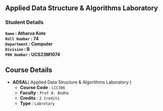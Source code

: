 ## Applied Data Structure & Algorithms Laboratory

### Student Details

**`Name` :  Atharva Kote<br>
`Roll Number` :  74<br>
`Department` :  Computer<br>
`Division` :  B<br>
`PRN Number` :  UCS23M1074<br>**

## Course Details

- **ADSAL**( Applied Data Structure & Algorithms Laboratory )
  - **Course Code** : `LCC306`
  - **Faculty** : `Prof A. Bodhe`
  - **Credits** : `2 Credits`
  - **Type** : `Labrotary`
